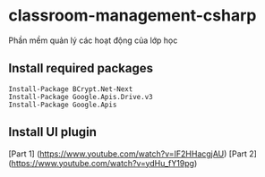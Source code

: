 # classroom-management-csharp
Phần mềm quản lý các hoạt động của lớp học

## Install required packages
```
Install-Package BCrypt.Net-Next
Install-Package Google.Apis.Drive.v3
Install-Package Google.Apis
```

## Install UI plugin
[Part 1] (https://www.youtube.com/watch?v=IF2HHacgjAU)
[Part 2] (https://www.youtube.com/watch?v=ydHu_fY19pg)
